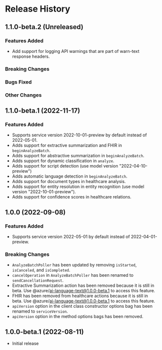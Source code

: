 # Release History

## 1.1.0-beta.2 (Unreleased)

### Features Added

- Add support for logging API warnings that are part of warn-text response headers.

### Breaking Changes

### Bugs Fixed

### Other Changes

## 1.1.0-beta.1 (2022-11-17)

### Features Added

- Supports service version 2022-10-01-preview by default instead of 2022-05-01.
- Adds support for extractive summarization and FHIR in `beginAnalyzeBatch`.
- Adds support for abstractive summarization in `beginAnalyzeBatch`.
- Adds support for dynamic classification in `analyze`.
- Adds support for script detection (use model version "2022-04-10-preview")
- Adds automatic language detection in `beginAnalyzeBatch`.
- Adds support for document types in healthcare analysis.
- Adds support for entity resolution in entity recognition (use model version "2022-10-01-preview").
- Adds support for confidence scores in healthcare relations.

## 1.0.0 (2022-09-08)

### Features Added

- Supports service version 2022-05-01 by default instead of 2022-04-01-preview.

### Breaking Changes

- `AnalyzeBatchPoller` has been updated by removing `isStarted`, `isCanceled`, and `isCompleted`.
- `cancelOperation` in `AnalyzeBatchPoller` has been renamed to `sendCancellationRequest`.
- Extractive Summarization action has been removed because it is still in beta. Use @azure/ai-language-text@1.0.0-beta.1 to access this feature.
- FHIR has been removed from healthcare actions because it is still in beta. Use @azure/ai-language-text@1.0.0-beta.1 to access this feature.
- `apiVersion` option in the client class constructor options bag has been renamed to `serviceVersion`.
- `apiVersion` option in the method options bags has been removed.

## 1.0.0-beta.1 (2022-08-11)

- Initial release
